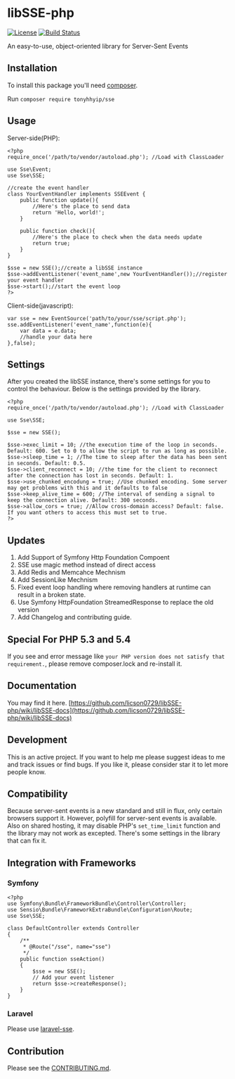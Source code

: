 # libSSE-php

[![License](https://img.shields.io/badge/License-MIT-428F7E.svg)](LICENSE.md)
[![Build Status](https://travis-ci.org/tonyhhyip/libSSE-php.svg?branch=master)](https://travis-ci.org/tonyhhyip/libSSE-php)

An easy-to-use, object-oriented library for Server-Sent Events

## Installation

To install this package you'll need [composer](https://getcomposer.org/).

Run `composer require tonyhhyip/sse`


## Usage

Server-side(PHP):

	<?php
	require_once('/path/to/vendor/autoload.php'); //Load with ClassLoader
	
	use Sse\Event;
	use Sse\SSE;
	
	//create the event handler
	class YourEventHandler implements SSEEvent {
		public function update(){
			//Here's the place to send data
			return 'Hello, world!';
		}
		
		public function check(){
			//Here's the place to check when the data needs update
			return true;
		}
	}
	
	$sse = new SSE();//create a libSSE instance
	$sse->addEventListener('event_name',new YourEventHandler());//register your event handler
	$sse->start();//start the event loop
	?>

Client-side(javascript):

	var sse = new EventSource('path/to/your/sse/script.php');
	sse.addEventListener('event_name',function(e){
		var data = e.data;
		//handle your data here
	},false);



## Settings

After you created the libSSE instance, there's some settings for you to control the behaviour.
Below is the settings provided by the library.

	<?php
	require_once('/path/to/vendor/autoload.php'); //Load with ClassLoader
	
	use Sse\SSE;
	
	$sse = new SSE();
	
	$sse->exec_limit = 10; //the execution time of the loop in seconds. Default: 600. Set to 0 to allow the script to run as long as possible.
	$sse->sleep_time = 1; //The time to sleep after the data has been sent in seconds. Default: 0.5.
	$sse->client_reconnect = 10; //the time for the client to reconnect after the connection has lost in seconds. Default: 1.
	$sse->use_chunked_encodung = true; //Use chunked encoding. Some server may get problems with this and it defaults to false
	$sse->keep_alive_time = 600; //The interval of sending a signal to keep the connection alive. Default: 300 seconds.
	$sse->allow_cors = true; //Allow cross-domain access? Default: false. If you want others to access this must set to true.
	?>

## Updates

1. Add Support of Symfony Http Foundation Compoent
2. SSE use magic method instead of direct access
3. Add Redis and Memcahce Mechnism
4. Add SessionLike Mechnism
5. Fixed event loop handling where removing handlers at runtime can result in a broken state.
6. Use Symfony HttpFoundation StreamedResponse to replace the old version
7. Add Changelog and contributing guide.

## Special For PHP 5.3 and 5.4
If you see and error message like `your PHP version does not satisfy that requirement.`,
please remove composer.lock and re-install it.

## Documentation

You may find it here.
[https://github.com/licson0729/libSSE-php/wiki/libSSE-docs](https://github.com/licson0729/libSSE-php/wiki/libSSE-docs)

## Development

This is an active project. If you want to help me please suggest ideas to me and track issues or find bugs. If you like it, please consider star it to let more people know.

## Compatibility

Because server-sent events is a new standard and still in flux, only certain browsers support it.
However, polyfill for server-sent events is available.
Also on shared hosting, it may disable PHP's `set_time_limit` function and the library may not work as excepted.
There's some settings in the library that can fix it.

## Integration with Frameworks

### Symfony

    <?php
    use Symfony\Bundle\FrameworkBundle\Controller\Controller;
    use Sensio\Bundle\FrameworkExtraBundle\Configuration\Route;
    use Sse\SSE;
    
    class DefaultController extends Controller
    {
        /**
         * @Route("/sse", name="sse")
         */
        public function sseAction()
        {
            $sse = new SSE();
            // Add your event listener
            return $sse->createResponse();
        }
    }
    
### Laravel
Please use [laravel-sse](https://github.com/tonyhhyip/laravel-sse).

## Contribution
Please see the [CONTRIBUTING.md](CONTRIBUTING.md).
